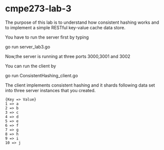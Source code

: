 # cmpe273-lab-3
The purpose of this lab is to understand how consistent hashing works and to implement a simple RESTful key-value cache data store.


You have to run the server first by typing 

go run server_lab3.go 

Now,the server is running at three ports 3000,3001 and 3002

You can run the client by 

go run ConsistentHashing_client.go

The client implements consistent hashing and it shards following data set into three server instances that you created.

    {Key => Value}
    1 => a
    2 => b
    3 => c
    4 => d
    5 => e
    6 => f
    7 => g
    8 => h
    9 => i
    10 => j
    
    
    
    
